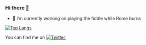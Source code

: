### Hi there 👋

- 🔭 I’m currently working on playing the fiddle while Rome burns


[![Top Langs](https://github-readme-stats.vercel.app/api/top-langs/?username=grantmacken&layout=compact)](https://github.com/grantmacken/github-readme-stats)







You can find me on [![Twitter][1.2]][1],
<!--
**grantmacken/grantmacken** is a ✨ _special_ ✨ repository because its `README.md` (this file) appears on your GitHub profile.

Here are some ideas to get you started:

- 🔭 I’m currently working on ...
- 🌱 I’m currently learning ...
- 👯 I’m looking to collaborate on ...
- 🤔 I’m looking for help with ...
- 💬 Ask me about ...
- 📫 How to reach me: ...
- 😄 Pronouns: ...
- ⚡ Fun fact: ...
-->

[1.2]: http://i.imgur.com/wWzX9uB.png (twitter icon without padding)
[1]: https://twitter.com/grantmacken
